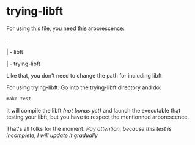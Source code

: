 # trying-libft
For using this file, you need this arborescence:

.

| - libft

| - trying-libft
 
Like that, you don't need to change the path for including libft

For using trying-libft:
Go into the trying-libft directory and do:

 ```Makefile
 make test
 ```
It will compile the libft *(not bonus yet)* and launch the executable that testing
your libft, but you have to respect the mentionned arborescence.

That's all folks for the moment.
*Pay attention, because this test is incomplete, I will update it gradually*
